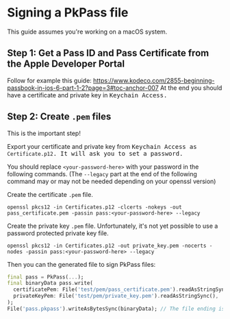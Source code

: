 # Signing a PkPass file

This guide assumes you're working on a macOS system.

## Step 1: Get a Pass ID and Pass Certificate from the Apple Developer Portal

Follow for example this guide: https://www.kodeco.com/2855-beginning-passbook-in-ios-6-part-1-2?page=3#toc-anchor-007
At the end you should have a certificate and private key in <kbd>Keychain Access<kbd>.

## Step 2: Create `.pem` files

This is the important step!

Export your certificate and private key from <kbd>Keychain Access<kbd> as `Certificate.p12`. It will ask you to set a password.

You should replace `<your-password-here>` with your password in the following commands.
(The `--legacy` part at the end of the following command may or may not be needed depending on your openssl version)

Create the certificate `.pem` file.
```shell
openssl pkcs12 -in Certificates.p12 -clcerts -nokeys -out pass_certificate.pem -passin pass:<your-password-here> --legacy
```

Create the private key `.pem` file. Unfortunately, it's not yet possible to use a password protected private key file.
```shell
openssl pkcs12 -in Certificates.p12 -out private_key.pem -nocerts -nodes -passin pass:<your-password-here> --legacy
```

Then you can the generated file to sign PkPass files:

```dart
final pass = PkPass(...);
final binaryData pass.write(
  certificatePem: File('test/pem/pass_certificate.pem').readAsStringSync(),
  privateKeyPem: File('test/pem/private_key.pem').readAsStringSync(),
);
File('pass.pkpass').writeAsBytesSync(binaryData); // The file ending is important
```

